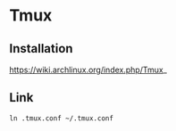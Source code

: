# Tmux

## Installation
https://wiki.archlinux.org/index.php/Tmux_

## Link

```
ln .tmux.conf ~/.tmux.conf
```

